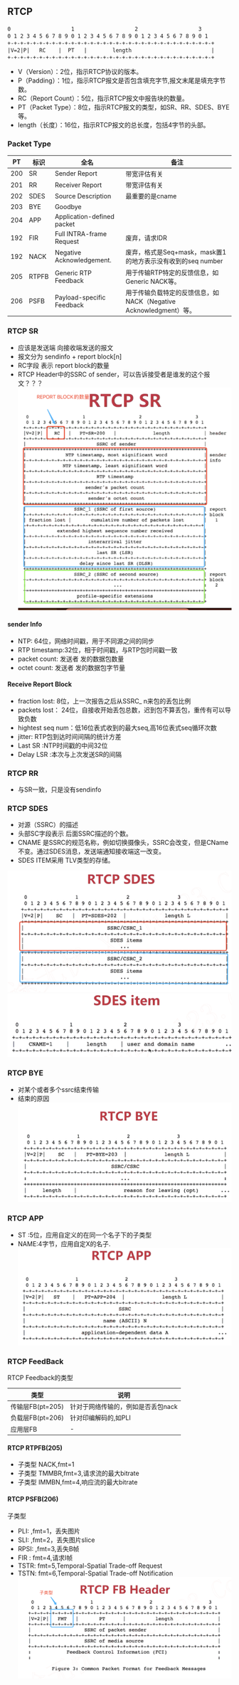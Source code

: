 ## RTCP
```
0                   1                   2                   3
0 1 2 3 4 5 6 7 8 9 0 1 2 3 4 5 6 7 8 9 0 1 2 3 4 5 6 7 8 9 0 1
+-+-+-+-+-+-+-+-+-+-+-+-+-+-+-+-+-+-+-+-+-+-+-+-+-+-+-+-+-+-+-+-+
|V=2|P|   RC    |  PT   |        length                         |
+-+-+-+-+-+-+-+-+-+-+-+-+-+-+-+-+-+-+-+-+-+-+-+-+-+-+-+-+-+-+-+-+

```

- V（Version）：2位，指示RTCP协议的版本。
- P（Padding）：1位，指示RTCP报文是否包含填充字节,报文末尾是填充字节数。
- RC（Report Count）：5位，指示RTCP报文中报告块的数量。
- PT（Packet Type）：8位，指示RTCP报文的类型，如SR、RR、SDES、BYE等。
- length（长度）：16位，指示RTCP报文的总长度，包括4字节的头部。


### Packet Type

|PT |标识| 全名| 备注|
|- | -  | -  |-   |
|200 | SR | Sender Report   | 带宽评估有关   |
|201 | RR | Receiver Report  |带宽评估有关   |
|202 | SDES | Source Description  |最重要的是cname   |
|203 | BYE | Goodbye  |   |
|204 | APP |  Application-defined packet |   |用户自定义反馈
|192 | FIR | Full INTRA-frame Request  | 废弃，请求IDR  |
|192 | NACK | Negative Acknowledgement. | 废弃，格式是Seq+mask，mask置1的地方表示没有收到的seq number  |
|205 | RTPFB | Generic RTP Feedback  |  用于传输RTP特定的反馈信息，如Generic NACK等。 |
|206 | PSFB | Payload-specific Feedback  | 用于传输负载特定的反馈信息，如NACK（Negative Acknowledgment）等。 |

### RTCP SR
-  应该是发送端 向接收端发送的报文
-  报文分为 sendinfo + report block[n]
-  RC字段 表示  report block的数量
-  RTCP Header中的SSRC of sender，可以告诉接受者是谁发的这个报文？？？
![s](imgs/sr.jpg)

#### sender Info
- NTP: 64位，网络时间戳，用于不同源之间的同步
- RTP timestamp:32位，相于时间戳，与RTP包时间戳一致
- packet count: 发送者 发的数据包数量
- octet count:  发送者 发的数据包字节量

#### Receive Report Block
- fraction lost: 8位，上一次报告之后从SSRC_ n来包的丢包比例
- packets lost： 24位，自接收开始丢包总数，迟到包不算丢包，重传有可以导致负数
- hightest seq num：低16位表式收到的最大seq,高16位表式seq循环次数
- jitter: RTP包到达时间间隔的统计方差
- Last SR :NTP时间戳的中间32位
- Delay LSR :本次与上次发送SR的间隔
### RTCP RR
- 与SR一致，只是没有sendinfo

### RTCP SDES
- 对源（SSRC）的描述
- 头部SC字段表示 后面SSRC描述的个数。
- CNAME 是SSRC的规范名称，例如切换摄像头，SSRC会改变，但是CName不变。通过SDES消息，发送端通知接收端这一改变。
- SDES ITEM采用 TLV类型的存储。

![s](imgs//SDES.png)
![s](imgs//SDES_item.png)


### RTCP BYE
- 对某个或者多个ssrc结束传输
- 结束的原因
![s](imgs//bye.png)
### RTCP APP
- ST :5位，应用自定义的在同一个名子下的子类型
- NAME:4字节，应用自定X的名子.
![s](imgs//app.png)

### RTCP FeedBack

RTCP Feedback的类型

|类型|说明|
|-|-|
|传输层FB(pt=205)|针对于网络传输的，例如是否丢包nack|
|负载层FB(pt=206)|针对印编解码的,如PLI|
|应用层FB|-|


#### RTCP  RTPFB(205)

- 子类型 NACK,fmt=1
- 子类型 TMMBR,fmt=3,请求流的最大bitrate
- 子类型 IMMBN,fmt=4,响应流的最大bitrate


#### RTCP PSFB(206)
子类型

- PLI: ,fmt=1，丢失图片
- SLI: ,fmt=2，丢失图片slice
- RPSI: ,fmt=3,丢失B帧
- FIR :  fmt=4,请求I帧
- TSTR:  fmt=5,Temporal-Spatial Trade-off Request
- TSTN:  fmt=6,Temporal-Spatial Trade-off Notification
![s](imgs//fb.png)